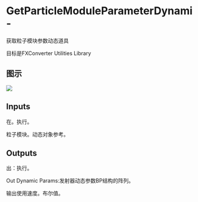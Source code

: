 # GetParticleModuleParameterDynami-

获取粒子模块参数动态道具

目标是FXConverter Utilities Library

## 图示

![]($-20221218-19024115.png)

## Inputs

在。执行。

粒子模块。动态对象参考。  

## Outputs

出：执行。

Out Dynamic Params:发射器动态参数BP结构的阵列。

输出使用速度。布尔值。
